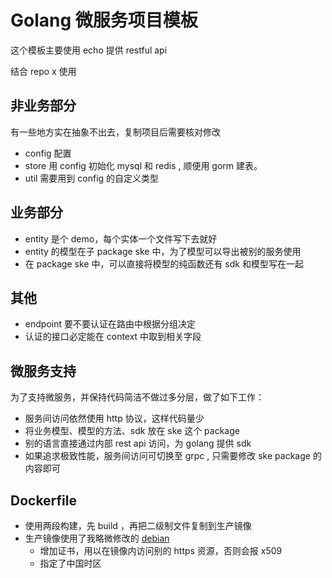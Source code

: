 # Golang 微服务项目模板

这个模板主要使用 echo 提供 restful api

结合 repo x 使用

## 非业务部分

有一些地方实在抽象不出去，复制项目后需要核对修改

- config 配置
- store 用 config 初始化 mysql 和 redis , 顺便用 gorm 建表。
- util 需要用到 config 的自定义类型

## 业务部分

- entity 是个 demo，每个实体一个文件写下去就好
- entity 的模型在子 package ske 中，为了模型可以导出被别的服务使用
- 在 package ske 中，可以直接将模型的纯函数还有 sdk 和模型写在一起

## 其他

- endpoint 要不要认证在路由中根据分组决定
- 认证的接口必定能在 context 中取到相关字段

## 微服务支持

为了支持微服务，并保持代码简洁不做过多分层，做了如下工作：

- 服务间访问依然使用 http 协议，这样代码量少
- 将业务模型、模型的方法、sdk 放在 ske 这个 package
- 别的语言直接通过内部 rest api 访问，为 golang 提供 sdk
- 如果追求极致性能，服务间访问可切换至 grpc , 只需要修改 ske package 的内容即可

## Dockerfile

- 使用两段构建，先 build ，再把二级制文件复制到生产镜像
- 生产镜像使用了我略微修改的
  [debian](https://github.com/hyacinthus/docker-debian)
  - 增加证书，用以在镜像内访问别的 https 资源，否则会报 x509
  - 指定了中国时区
